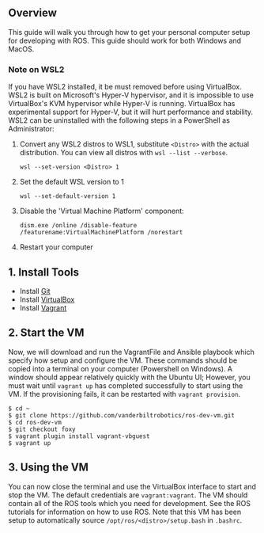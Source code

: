 ## Overview
This guide will walk you through how to get your personal computer setup for developing with ROS. This guide should work for both Windows and MacOS.

### Note on WSL2
If you have WSL2 installed, it be must removed before using VirtualBox. WSL2 is built on Microsoft's Hyper-V hypervisor, and it is impossible to use VirtualBox's KVM hypervisor while Hyper-V is running. VirtualBox has experimental support for Hyper-V, but it will hurt performance and stability. WSL2 can be uninstalled with the following steps in a PowerShell as Administrator:

1. Convert any WSL2 distros to WSL1, substitute `<Distro>` with the actual distribution. You can view all distros with  `wsl --list --verbose`.

    `wsl --set-version <Distro> 1`

2. Set the default WSL version to 1

    `wsl --set-default-version 1`

3. Disable the 'Virtual Machine Platform' component:

    `dism.exe /online /disable-feature /featurename:VirtualMachinePlatform /norestart`

4. Restart your computer

## 1. Install Tools
* Install [Git](https://git-scm.com/downloads)
* Install [VirtualBox](https://www.virtualbox.org/wiki/Downloads)
* Install [Vagrant](https://www.vagrantup.com/downloads.html)

## 2. Start the VM
Now, we will download and run the VagrantFile and Ansible playbook which specify how setup and configure the VM. These commands should be copied into a terminal on your computer (Powershell on Windows). A window should appear relatively quickly with the Ubuntu UI; However, you must wait until `vagrant up` has completed successfully to start using the VM. If the provisioning fails, it can be restarted with `vagrant provision`.
```
$ cd ~
$ git clone https://github.com/vanderbiltrobotics/ros-dev-vm.git
$ cd ros-dev-vm
$ git checkout foxy
$ vagrant plugin install vagrant-vbguest
$ vagrant up
```

## 3. Using the VM
You can now close the terminal and use the VirtualBox interface to start and stop the VM. The default credentials are `vagrant:vagrant`. The VM should contain all of the ROS tools which you need for development. See the ROS tutorials for information on how to use ROS. Note that this VM has been setup to automatically source `/opt/ros/<distro>/setup.bash` in `.bashrc`.